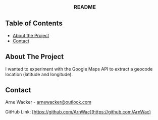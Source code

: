 <p align="center">
  <h3 align="center">README</h3>
</p>

<!-- TABLE OF CONTENTS -->
## Table of Contents

* [About the Project](#about-the-project)
* [Contact](#contact)

<!-- ABOUT GEOCODE -->
## About The Project

I wanted to experiment with the Google Maps API to extract a geocode location (latitude and longitude).

<!-- CONTACT -->
## Contact

Arne Wacker - arnewacker@outlook.com

GitHub Link: [https://github.com/ArnWac](https://github.com/ArnWac)